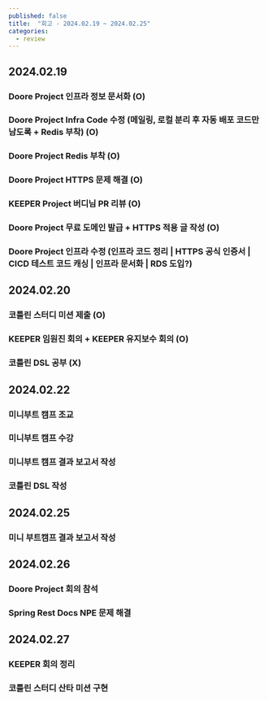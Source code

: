 ```yaml
---
published: false
title:  "회고 - 2024.02.19 ~ 2024.02.25"
categories:
  - review
---
```


## 2024.02.19 

### Doore Project 인프라 정보 문서화 (O)

### Doore Project Infra Code 수정 (메일링, 로컬 분리 후 자동 배포 코드만 남도록 + Redis 부착) (O)

### Doore Project Redis 부착 (O)

### Doore Project HTTPS 문제 해결 (O)

### KEEPER Project 버디님 PR 리뷰 (O)

### Doore Project 무료 도메인 발급 + HTTPS 적용 글 작성 (O)

### Doore Project 인프라 수정 (인프라 코드 정리 | HTTPS 공식 인증서 | CICD 테스트 코드 캐싱 | 인프라 문서화 | RDS 도입?)

## 2024.02.20

### 코틀린 스터디 미션 제출 (O)

### KEEPER 임원진 회의 + KEEPER 유지보수 회의 (O)

### 코틀린 DSL 공부 (X)

## 2024.02.22

### 미니부트 캠프 조교

### 미니부트 캠프 수강

### 미니부트 캠프 결과 보고서 작성

### 코틀린 DSL 작성

## 2024.02.25

### 미니 부트캠프 결과 보고서 작성

## 2024.02.26

### Doore Project 회의 참석

### Spring Rest Docs NPE 문제 해결

## 2024.02.27 

### KEEPER 회의 정리

### 코틀린 스터디 산타 미션 구현